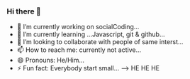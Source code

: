 ### Hi there 👋

- 🔭 I’m currently working on socialCoding...
- 🌱 I’m currently learning ...Javascript, git & github...
- 👯 I’m looking to collaborate with people of same interst...
- 📫 How to reach me: currently not active...
- 😄 Pronouns: He/Him...
- ⚡ Fun fact: Everybody start small...
--> HE HE HE
